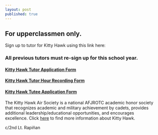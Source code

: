 ```yaml
---
layout: post
published: true
---
```

## For upperclassmen only.

Sign up to tutor for Kitty Hawk using this link here:

### All previous tutors must re-sign up for this school year.

#### [Kitty Hawk Tutor Application Form](https://goo.gl/forms/WRJT7UXpBGXk55ey2)

#### [Kitty Hawk Tutor Hour Recording Form](https://goo.gl/forms/2e4tSxy5MyuzWsst2)

#### [Kitty Hawk Tutee Application Form](https://docs.google.com/forms/d/e/1FAIpQLSdZYXYrhQ1BUX79l_GT7-bEm_tC4vHAm3v2AvPvxprL7P_WTw/viewform)

The Kitty Hawk Air Society is a national AFJROTC academic honor society that recognizes academic and military achievement by cadets, provides additional leadership/educational opportunities, and encourages excellence. Click [here](http://ca-935th.com/kittyhawk/) to find more information about Kitty Hawk. 

c/2nd Lt. Rapiñan
